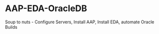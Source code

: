 # AAP-EDA-OracleDB
Soup to nuts - Configure Servers, Install AAP, Install EDA, automate Oracle Builds
